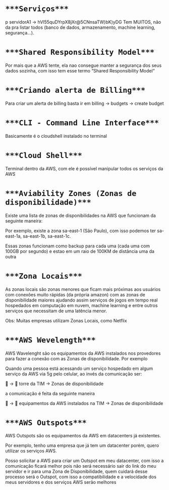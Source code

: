 

# `***Serviços***`
p servidorA1 → hVl55quDYrpX8jXr@5CNnsaTW)bK)yDG
Tem MUITOS, não da pra listar todos (banco de dados, armazenamento, machine learning, segurança…).

# `***Shared Responsibility Model***`

Por mais que a AWS tente, ela nao consegue manter a segurança dos seus dados sozinha, com isso tem esse termo “Shared Responsibility Model“ 

# `***Criando alerta de Billing***`

Para criar um alerta de billing basta ir em billing → budgets → create budget  

# `***CLI - Command Line Interface***`

Basicamente é o cloudshell instalado no terminal

# `***Cloud Shell***`

Terminal dentro da AWS, com ele é possível manipular todos os serviços da AWS

# `***Aviability Zones (Zonas de disponibilidade)***`

Existe uma lista de zonas de disponibilidades na AWS que funcionam da seguinte maneira:

Por exemplo, existe a zona sa-east-1 (São Paulo), com isso podemos ter sa-east-1a, sa-east-1b, sa-east-1c.

Essas zonas funcionam como backup para cada uma (cada uma com 100GB por segundo) e estao em um raio de 100KM de distância uma da outra

# `***Zona Locais***`

As zonas locais são zonas menores que ficam mais próximas aos usuários com conexões muito rápidas (da própria amazon) com as zonas de disponibilidade maiores ajudando assim serviços de jogos em tempo real hospedados em computação em nuvem, machine learning e entre outros serviços que necessitam de uma latência menor.

Obs: Muitas empresas utilizam Zonas Locais, como Netflix

# `***AWS Wevelength***`

AWS Wavelenght são os equipamentos da AWS instalados nos provedores para fazer a conexão com as Zonas de disponibilidade. Por exemplo

Quando uma pessoa está acessando um serviço hospedado em algum serviço da AWS via 5g pelo celular, ao invés da comunicação ser:

📱 → 🗼 torre da TIM → Zonas de disponibilidade

a comunicação é feita da seguinte maneira

📱 → 🗼 equipamentos da AWS instalados na TIM → Zonas de disponibilidade

# `***AWS Outspots***`

AWS Outspots são os equipamentos da AWS em datacenters já existentes.

Por exemplo, tenho uma empresa que já tem um datacenter porém, quero utilizar os serviços AWS.

Posso solicitar a AWS para criar um Outspot em meu datacenter, com isso a comunicação ficará melhor pois não será necessário sair do link do meu servidor e ir para uma Zona de Disponibilidade, quem cuidará desse processo será o Outspot, com isso a compatibilidade e a velocidade dos meus servidores e dos serviços AWS serão melhores 

